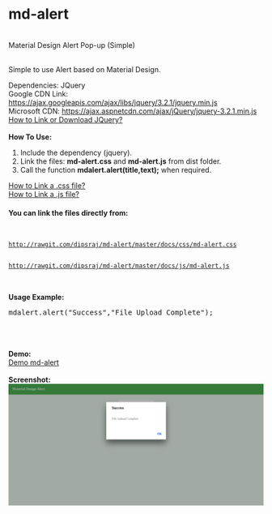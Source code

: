 # md-alert
<br>Material Design Alert Pop-up (Simple)

<br>Simple to use Alert based on Material Design.

Dependencies: JQuery
<br>Google CDN Link: https://ajax.googleapis.com/ajax/libs/jquery/3.2.1/jquery.min.js
<br>Microsoft CDN: https://ajax.aspnetcdn.com/ajax/jQuery/jquery-3.2.1.min.js
<br>
<a href="https://www.w3schools.com/jquery/jquery_get_started.asp" target="_blank">How to Link or Download JQuery?</a>
<br>
<br><strong>How To Use:</strong>
<br>
<ol>
  <li>Include the dependency (jquery).</li>
  <li>Link the files: <strong>md-alert.css</strong> and <strong>md-alert.js</strong> from dist folder.</li>
  <li>Call the function <strong>mdalert.alert(title,text);</strong> when required.</li>
</ol>
<a href="https://www.w3schools.com/css/css_howto.asp" target="_blank">How to Link a .css file?</a>
<br>
<a href="https://www.w3schools.com/js/js_whereto.asp" target="_blank">How to Link a .js file?</a>
<br>
<h4>You can link the files directly from:</h4>
<code>
<pre>
<a href="http://rawgit.com/dipsraj/md-alert/master/docs/css/md-alert.css">http://rawgit.com/dipsraj/md-alert/master/docs/css/md-alert.css</a>
<br>
<a href="http://rawgit.com/dipsraj/md-alert/master/docs/js/md-alert.js">http://rawgit.com/dipsraj/md-alert/master/docs/js/md-alert.js</a>
</pre>
</code>
<br><strong>Usage Example:</strong>
<br>
<pre>
mdalert.alert("Success","File Upload Complete");
</pre>
<br>
<br>
<br>
<strong>Demo:</strong>
<br>
<a href="https://dipsraj.github.io/md-alert/">Demo md-alert</a>
<br>
<br>
<strong>Screenshot:</strong>
<br>
<img src="https://raw.githubusercontent.com/dipsraj/md-alert/master/screenshot.png">
